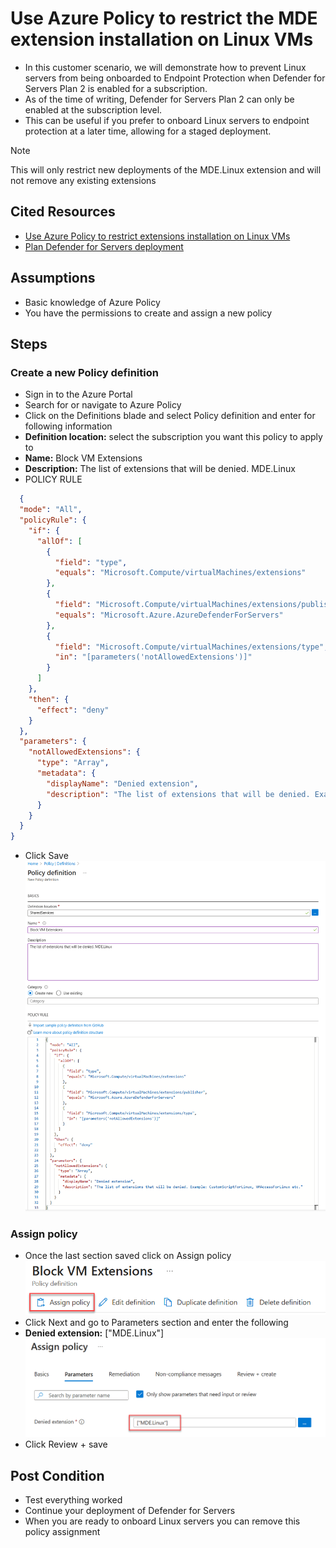 # Use Azure Policy to restrict the MDE extension installation on Linux VMs

- In this customer scenario, we will demonstrate how to prevent Linux servers from being onboarded to Endpoint Protection when Defender for Servers Plan 2 is enabled for a subscription.
- As of the time of writing, Defender for Servers Plan 2 can only be enabled at the subscription level.
- This can be useful if you prefer to onboard Linux servers to endpoint protection at a later time, allowing for a staged deployment.

> [!NOTE]
> This will only restrict new deployments of the MDE.Linux extension and will not remove any existing extensions

## Cited Resources

- [Use Azure Policy to restrict extensions installation on Linux VMs](https://learn.microsoft.com/en-us/azure/virtual-machines/extensions/extensions-rmpolicy-howto-cli)
- [Plan Defender for Servers deployment](https://learn.microsoft.com/en-us/azure/defender-for-cloud/plan-defender-for-servers)

## Assumptions

- Basic knowledge of Azure Policy
- You have the permissions to create and assign a new policy

## Steps

### Create a new Policy definition

- Sign in to the Azure Portal
- Search for or navigate to Azure Policy
- Click on the Definitions blade and select Policy definition and enter for following information
- **Definition location:** select the subscription you want this policy to apply to
- **Name:** Block VM Extensions
- **Description:** The list of extensions that will be denied. MDE.Linux
- POLICY RULE

```json
  {
  "mode": "All",
  "policyRule": {
    "if": {
      "allOf": [
        {
          "field": "type",
          "equals": "Microsoft.Compute/virtualMachines/extensions"
        },
        {
          "field": "Microsoft.Compute/virtualMachines/extensions/publisher",
          "equals": "Microsoft.Azure.AzureDefenderForServers"
        },
        {
          "field": "Microsoft.Compute/virtualMachines/extensions/type",
          "in": "[parameters('notAllowedExtensions')]"
        }
      ]
    },
    "then": {
      "effect": "deny"
    }
  },
  "parameters": {
    "notAllowedExtensions": {
      "type": "Array",
      "metadata": {
        "displayName": "Denied extension",
        "description": "The list of extensions that will be denied. Example: CustomScriptForLinux, VMAccessForLinux etc."
      }
    }
  }
}
```

- Click Save<br/>
  ![Policy definition](images/Restrict-extension-installation-on-Linux-VMs-1.png)

### Assign policy

- Once the last section saved click on Assign policy  
![Assign policy](images/Restrict-extension-installation-on-Linux-VMs-2.png)
- Click Next and go to Parameters section and enter the following
- **Denied extension:** ["MDE.Linux"]  
![Denied extension](images/Restrict-extension-installation-on-Linux-VMs-3.png)
- Click Review + save

## Post Condition

- Test everything worked
- Continue your deployment of Defender for Servers
- When you are ready to onboard Linux servers you can remove this policy assignment
